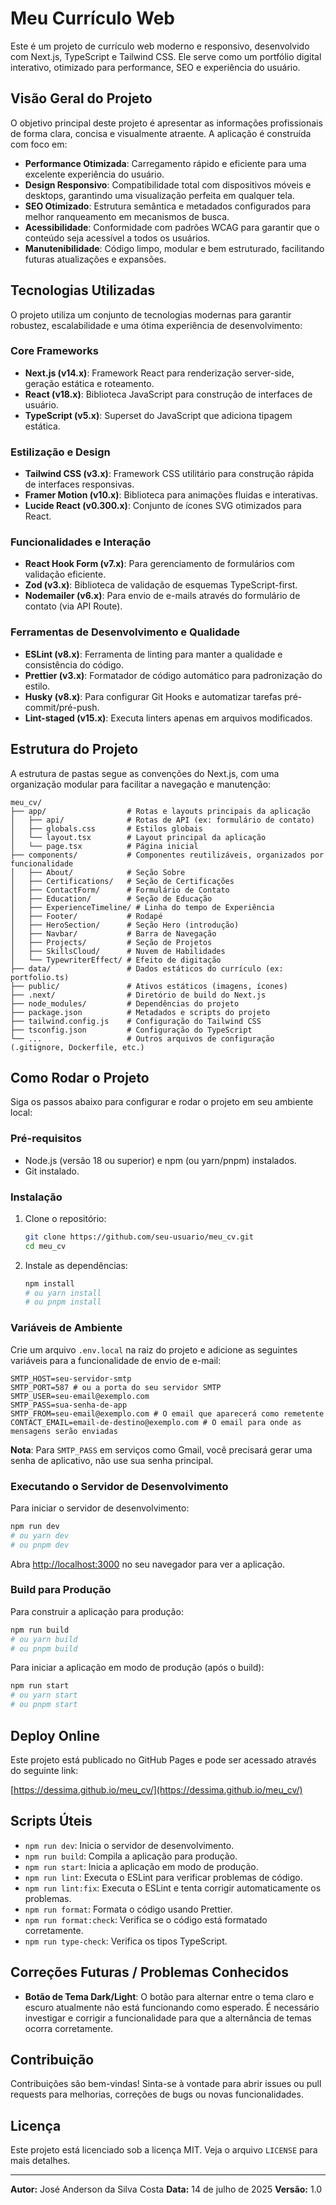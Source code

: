 # Meu Currículo Web

Este é um projeto de currículo web moderno e responsivo, desenvolvido com Next.js, TypeScript e Tailwind CSS. Ele serve como um portfólio digital interativo, otimizado para performance, SEO e experiência do usuário.

## Visão Geral do Projeto

O objetivo principal deste projeto é apresentar as informações profissionais de forma clara, concisa e visualmente atraente. A aplicação é construída com foco em:

- **Performance Otimizada**: Carregamento rápido e eficiente para uma excelente experiência do usuário.
- **Design Responsivo**: Compatibilidade total com dispositivos móveis e desktops, garantindo uma visualização perfeita em qualquer tela.
- **SEO Otimizado**: Estrutura semântica e metadados configurados para melhor ranqueamento em mecanismos de busca.
- **Acessibilidade**: Conformidade com padrões WCAG para garantir que o conteúdo seja acessível a todos os usuários.
- **Manutenibilidade**: Código limpo, modular e bem estruturado, facilitando futuras atualizações e expansões.

## Tecnologias Utilizadas

O projeto utiliza um conjunto de tecnologias modernas para garantir robustez, escalabilidade e uma ótima experiência de desenvolvimento:

### Core Frameworks

- **Next.js (v14.x)**: Framework React para renderização server-side, geração estática e roteamento.
- **React (v18.x)**: Biblioteca JavaScript para construção de interfaces de usuário.
- **TypeScript (v5.x)**: Superset do JavaScript que adiciona tipagem estática.

### Estilização e Design

- **Tailwind CSS (v3.x)**: Framework CSS utilitário para construção rápida de interfaces responsivas.
- **Framer Motion (v10.x)**: Biblioteca para animações fluidas e interativas.
- **Lucide React (v0.300.x)**: Conjunto de ícones SVG otimizados para React.

### Funcionalidades e Interação

- **React Hook Form (v7.x)**: Para gerenciamento de formulários com validação eficiente.
- **Zod (v3.x)**: Biblioteca de validação de esquemas TypeScript-first.
- **Nodemailer (v6.x)**: Para envio de e-mails através do formulário de contato (via API Route).

### Ferramentas de Desenvolvimento e Qualidade

- **ESLint (v8.x)**: Ferramenta de linting para manter a qualidade e consistência do código.
- **Prettier (v3.x)**: Formatador de código automático para padronização do estilo.
- **Husky (v8.x)**: Para configurar Git Hooks e automatizar tarefas pré-commit/pré-push.
- **Lint-staged (v15.x)**: Executa linters apenas em arquivos modificados.

## Estrutura do Projeto

A estrutura de pastas segue as convenções do Next.js, com uma organização modular para facilitar a navegação e manutenção:

```
meu_cv/
├── app/                  # Rotas e layouts principais da aplicação
│   ├── api/              # Rotas de API (ex: formulário de contato)
│   ├── globals.css       # Estilos globais
│   └── layout.tsx        # Layout principal da aplicação
│   └── page.tsx          # Página inicial
├── components/           # Componentes reutilizáveis, organizados por funcionalidade
│   ├── About/            # Seção Sobre
│   ├── Certifications/   # Seção de Certificações
│   ├── ContactForm/      # Formulário de Contato
│   ├── Education/        # Seção de Educação
│   ├── ExperienceTimeline/ # Linha do tempo de Experiência
│   ├── Footer/           # Rodapé
│   ├── HeroSection/      # Seção Hero (introdução)
│   ├── Navbar/           # Barra de Navegação
│   ├── Projects/         # Seção de Projetos
│   ├── SkillsCloud/      # Nuvem de Habilidades
│   └── TypewriterEffect/ # Efeito de digitação
├── data/                 # Dados estáticos do currículo (ex: portfolio.ts)
├── public/               # Ativos estáticos (imagens, ícones)
├── .next/                # Diretório de build do Next.js
├── node_modules/         # Dependências do projeto
├── package.json          # Metadados e scripts do projeto
├── tailwind.config.js    # Configuração do Tailwind CSS
├── tsconfig.json         # Configuração do TypeScript
└── ...                   # Outros arquivos de configuração (.gitignore, Dockerfile, etc.)
```

## Como Rodar o Projeto

Siga os passos abaixo para configurar e rodar o projeto em seu ambiente local:

### Pré-requisitos

- Node.js (versão 18 ou superior) e npm (ou yarn/pnpm) instalados.
- Git instalado.

### Instalação

1. Clone o repositório:
   ```bash
   git clone https://github.com/seu-usuario/meu_cv.git
   cd meu_cv
   ```

2. Instale as dependências:
   ```bash
   npm install
   # ou yarn install
   # ou pnpm install
   ```

### Variáveis de Ambiente

Crie um arquivo `.env.local` na raiz do projeto e adicione as seguintes variáveis para a funcionalidade de envio de e-mail:

```env
SMTP_HOST=seu-servidor-smtp
SMTP_PORT=587 # ou a porta do seu servidor SMTP
SMTP_USER=seu-email@exemplo.com
SMTP_PASS=sua-senha-de-app
SMTP_FROM=seu-email@exemplo.com # O email que aparecerá como remetente
CONTACT_EMAIL=email-de-destino@exemplo.com # O email para onde as mensagens serão enviadas
```

**Nota**: Para `SMTP_PASS` em serviços como Gmail, você precisará gerar uma senha de aplicativo, não use sua senha principal.

### Executando o Servidor de Desenvolvimento

Para iniciar o servidor de desenvolvimento:

```bash
npm run dev
# ou yarn dev
# ou pnpm dev
```

Abra [http://localhost:3000](http://localhost:3000) no seu navegador para ver a aplicação.

### Build para Produção

Para construir a aplicação para produção:

```bash
npm run build
# ou yarn build
# ou pnpm build
```

Para iniciar a aplicação em modo de produção (após o build):

```bash
npm run start
# ou yarn start
# ou pnpm start
```

## Deploy Online

Este projeto está publicado no GitHub Pages e pode ser acessado através do seguinte link:

[https://dessima.github.io/meu_cv/](https://dessima.github.io/meu_cv/)



## Scripts Úteis

- `npm run dev`: Inicia o servidor de desenvolvimento.
- `npm run build`: Compila a aplicação para produção.
- `npm run start`: Inicia a aplicação em modo de produção.
- `npm run lint`: Executa o ESLint para verificar problemas de código.
- `npm run lint:fix`: Executa o ESLint e tenta corrigir automaticamente os problemas.
- `npm run format`: Formata o código usando Prettier.
- `npm run format:check`: Verifica se o código está formatado corretamente.
- `npm run type-check`: Verifica os tipos TypeScript.

## Correções Futuras / Problemas Conhecidos

- **Botão de Tema Dark/Light**: O botão para alternar entre o tema claro e escuro atualmente não está funcionando como esperado. É necessário investigar e corrigir a funcionalidade para que a alternância de temas ocorra corretamente.

## Contribuição

Contribuições são bem-vindas! Sinta-se à vontade para abrir issues ou pull requests para melhorias, correções de bugs ou novas funcionalidades.

## Licença

Este projeto está licenciado sob a licença MIT. Veja o arquivo `LICENSE` para mais detalhes.

---

**Autor:** José Anderson da Silva Costa
**Data:** 14 de julho de 2025
**Versão:** 1.0